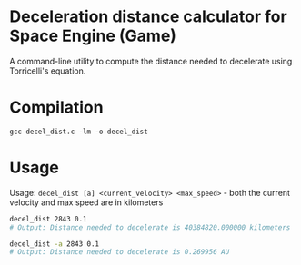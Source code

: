 # Deceleration distance calculator for Space Engine (Game)
A command-line utility to compute the distance needed to decelerate using Torricelli's equation.

# Compilation
`gcc decel_dist.c -lm -o decel_dist`

# Usage
Usage: `decel_dist [a] <current_velocity> <max_speed>` - both the current velocity and max speed are in kilometers


```bash
decel_dist 2843 0.1
# Output: Distance needed to decelerate is 40384820.000000 kilometers

decel_dist -a 2843 0.1
# Output: Distance needed to decelerate is 0.269956 AU
```

